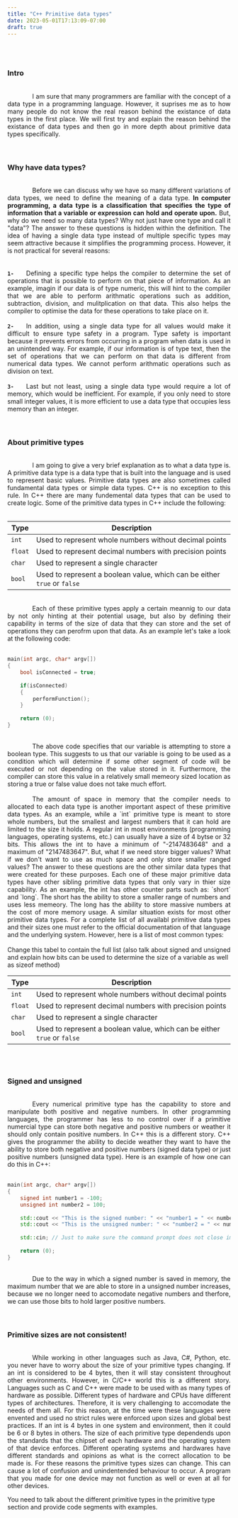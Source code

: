 ```yaml
---
title: "C++ Primitive data types"
date: 2023-05-01T17:13:09-07:00
draft: true
---
```


<br>
<br>

### Intro

<br>

<div align="justify">
&emsp;&emsp;&emsp;&emsp;I am sure that many programmers are familiar with the concept of a data type in a programming language. However, it suprises me as to how many people do not know the real reason behind the existance of data types in the first place. We will first try and explain the reason behind the existance of data types and then go in more depth about primitive data types specifically.
</div>

<br>
<br>

### Why have data types?

<br>

<div align="justify">
&emsp;&emsp;&emsp;&emsp;Before we can discuss why we have so many different variations of data types, we need to define the meaning of a data type. <b>In computer programming, a data type is a classification that specifies the type of information that a variable or expression can hold and operate upon.</b> But, why do we need so many data types? Why not just have one type and call it "data"? The answer to these questions is hidden within the definition. The idea of having a single data type instead of multiple specific types may seem attractive because it simplifies the programming process. However, it is not practical for several reasons:
</div>

<br>
<br>

<div align="justify">
<code><b>1-</b></code>&emsp;&emsp;Defining a specific type helps the compiler to determine the set of operations that is possible to perform on that piece of information. As an example, imagin if our data is of type numeric, this will hint to the compiler that we are able to perform arithmatic operations such as addition, subtraction, division, and mulitplication on that data. This also helps the compiler to optimise the data for these operations to take place on it.
</div>

<br>

<div align="justify">
<code><b>2-</b></code>&emsp;&emsp;In addition, using a single data type for all values would make it difficult to ensure type safety in a program. Type safety is important because it prevents errors from occurring in a program when data is used in an unintended way. For example, if our information is of type text, then the set of operations that we can perform on that data is different from numerical data types. We cannot perform arithmatic operations such as division on text. 
</div>

<br>

<div align="justify">
<code><b>3-</b></code>&emsp;&emsp;Last but not least, using a single data type would require a lot of memory, which would be inefficient. For example, if you only need to store small integer values, it is more efficient to use a data type that occupies less memory than an integer. 
</div>

<br>
<br>

### About primitive types

<br>

<div align="justify">
&emsp;&emsp;&emsp;&emsp;I am going to give a very brief explanation as to what a data type is. A primitive data type is a data type that is built into the language and is used to represent basic values. Primitive data types are also sometimes called fundamental data types or simple data types. C++ is no exception to this rule. In C++ there are many fundemental data types that can be used to create logic. Some of the primitive data types in C++ include the following:
</div>

<br>

| Type    | Description                                           |
|---------|-------------------------------------------------------|
| `int`   | Used to represent whole numbers without decimal points |
| `float`| Used to represent decimal numbers with precision points |
| `char`  | Used to represent a single character                   |
| `bool`  | Used to represent a boolean value, which can be either `true` or `false` |

<br>

<div align="justify">
&emsp;&emsp;&emsp;&emsp;Each of these primitive types apply a certain meannig to our data by not only hinting at their potential usage, but also by defining their capability in terms of the size of data that they can store and the set of operations they can perofrm upon that data. As an example let's take a look at the following code:
</div>

<br>

```C++
main(int argc, char* argv[])
{
	bool isConnected = true;
	
	if(isConnected)
	{
		performFunction();
	}
	
	return (0);
}
```

<br>

<div align="justify">
&emsp;&emsp;&emsp;&emsp;The above code specifies that our variable is attempting to store a boolean type. This suggests to us that our variable is going to be used as a condition which will determine if some other segment of code will be executed or not depending on the value stored in it. Furthermore, the compiler can store this value in a relatively small memeory sized location as storing a true or false value does not take much effort.
</div>

<br>

<div align="justify">
&emsp;&emsp;&emsp;&emsp;The amount of space in memory that the compiler needs to allocated to each data type is another important aspect of these primitive data types. As an example, while a `int` primitive type is meant to store whole numbers, but the smallest and largest numbers that it can hold are limited to the size it holds. A regular int in most environments (programming languages, operating systems, etc.) can usually have a size of 4 bytse or 32 bits. This allows the int to have a minimum of "-2147483648" and a maximum of "2147483647". But, what if we need store bigger values? What if we don't want to use as much space and only store smaller ranged values? The answer to these questions are the other similar data types that were created for these purposes. Each one of these major primitive data types have other sibling primitive data types that only vary in thier size capability. As an example, the int has other counter parts such as: `short` and `long`. The short has the ability to store a smaller range of numbers and uses less memeory. The long has the ability to store massive numbers at the cost of more memory usage. A similar situation exists for most other primitive data types. For a complete list of all availabl primitive data types and their sizes one must refer to the official documentation of that language and the underlying system. However, here is a list of most common types:
</div>

<br>
Change this tabel to contain the full list (also talk about signed and unsigned and explain how bits can be used to determine the size of a variable as well as sizeof method)

| Type    | Description                                           |
|---------|-------------------------------------------------------|
| `int`   | Used to represent whole numbers without decimal points |
| `float`| Used to represent decimal numbers with precision points |
| `char`  | Used to represent a single character                   |
| `bool`  | Used to represent a boolean value, which can be either `true` or `false` |


<br>
<br>

### Signed and unsigned

<br>

<div align="justify">
&emsp;&emsp;&emsp;&emsp;Every numerical primitive type has the capability to store and manipulate both positive and negative numbers. In other programming languages, the programmer has less to no control over if a primitive numercial type can store both negative and positive numbers or weather it should only contain positive numbers. In C++ this is a different story. C++ gives the programmer the ability to decide weather they want to have the ability to store both negative and positive numbers (signed data type) or just positive numbers (unsigned data type). Here is an example of how one can do this in C++:
</div>

<br>

```C++
main(int argc, char* argv[])
{
	signed int number1 = -100;
	unsigned int number2 = 100;
	
	std::cout << "This is the signed number: " << "number1 = " << number1 << "/n";
	std::cout << "This is the unsigned number: " << "number2 = " << number2 << std::endl;
	
	std::cin; // Just to make sure the command prompt does not close immediately in some IDEs.
	
	return (0);
}
```

<br>

<div align="justify">
&emsp;&emsp;&emsp;&emsp;Due to the way in which a signed number is saved in memory, the maximum number that we are able to store in a unsigned number increases, because we no longer need to accomodate negative numbers and therfore, we can use those bits to hold larger positive numbers.
</div>

<br>
<br>

### Primitive sizes are not consistent!

<br>

<div align="justify">
&emsp;&emsp;&emsp;&emsp;While working in other languages such as Java, C#, Python, etc. you never have to worry about the size of your primitive types changing. If an int is considered to be 4 bytes, then it will stay consistent throughout other environments. However, in C/C++ world this is a different story. Languages such as C and C++ were made to be used with as many types of hardware as possible. Different types of hardware and CPUs have different types of architectures. Therefore, it is very challenging to accomodate the needs of them all. For this reason, at the time were these languages were envented and used no strict rules were enforced upon sizes and global best practices. If an int is 4 bytes in one system and environment, then it could be 6 or 8 bytes in others. The size of each primitive type dependends upon the standards that the chipset of each hardware and the operating system of that device enforces. Different operating systems and hardwares have different standards and opinions as what is the correct allocation to be made is. For these reasons the primitive types sizes can change. This can cause a lot of confusion and unindentended behaviour to occur. A program that you made for one device may not function as well or even at all for other devices.
</div>

You need to talk about the different primitive types in the primitive type section and provide code segments with examples.

